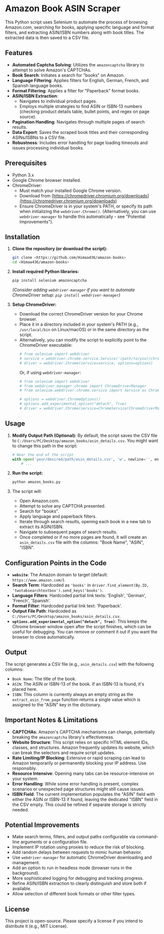 # Amazon Book ASIN Scraper

This Python script uses Selenium to automate the process of browsing Amazon.com, searching for books, applying specific language and format filters, and extracting ASIN/ISBN numbers along with book titles. The extracted data is then saved to a CSV file.

## Features

*   **Automated Captcha Solving**: Utilizes the `amazoncaptcha` library to attempt to solve Amazon's CAPTCHAs.
*   **Book Search**: Initiates a search for "books" on Amazon.
*   **Language Filtering**: Applies filters for English, German, French, and Spanish language books.
*   **Format Filtering**: Applies a filter for "Paperback" format books.
*   **ASIN/ISBN Extraction**:
    *   Navigates to individual product pages.
    *   Employs multiple strategies to find ASIN or ISBN-13 numbers (checking product details table, bullet points, and regex on page source).
*   **Pagination Handling**: Navigates through multiple pages of search results.
*   **Data Export**: Saves the scraped book titles and their corresponding ASINs/ISBNs to a CSV file.
*   **Robustness**: Includes error handling for page loading timeouts and issues processing individual books.

## Prerequisites

*   Python 3.x
*   Google Chrome browser installed.
*   ChromeDriver:
    *   Must match your installed Google Chrome version.
    *   Download from [https://chromedriver.chromium.org/downloads](https://chromedriver.chromium.org/downloads)
    *   Ensure ChromeDriver is in your system's PATH, or specify its path when initializing the `webdriver.Chrome()`. (Alternatively, you can use `webdriver-manager` to handle this automatically - see "Potential Improvements").

## Installation

1.  **Clone the repository (or download the script):**
    ```bash
    git clone <https://github.com/Himaa436/amazon-books>
    cd <Himaa436/amazon-books>
    ```

2.  **Install required Python libraries:**
    ```bash
    pip install selenium amazoncaptcha
    ```
    *(Consider adding `webdriver-manager` if you want to automate ChromeDriver setup: `pip install webdriver-manager`)*

3.  **Setup ChromeDriver:**
    *   Download the correct ChromeDriver version for your Chrome browser.
    *   Place it in a directory included in your system's PATH (e.g., `/usr/local/bin` on Linux/macOS) or in the same directory as the script.
    *   Alternatively, you can modify the script to explicitly point to the ChromeDriver executable:
        ```python
        # from selenium import webdriver
        # service = webdriver.chrome.service.Service('/path/to/your/chromedriver')
        # driver = webdriver.Chrome(service=service, options=options)
        ```
        Or, if using `webdriver-manager`:
        ```python
        # from selenium import webdriver
        # from webdriver_manager.chrome import ChromeDriverManager
        # from selenium.webdriver.chrome.service import Service as ChromeService

        # options = webdriver.ChromeOptions()
        # options.add_experimental_option("detach", True)
        # driver = webdriver.Chrome(service=ChromeService(ChromeDriverManager().install()), options=options)
        ```

## Usage

1.  **Modify Output Path (Optional):**
    By default, the script saves the CSV file to `C:/Users/PC/Desktop/amazon_books/asin_details.csv`. You might want to change this path in the script:
    ```python
    # Near the end of the script
    with open('your/desired/path/asin_details.csv', 'w', newline='', encoding='utf-8-sig') as output_file:
        # ...
    ```

2.  **Run the script:**
    ```bash
    python amazon_books.py
    ```

3.  The script will:
    *   Open Amazon.com.
    *   Attempt to solve any CAPTCHA presented.
    *   Search for "books".
    *   Apply language and paperback filters.
    *   Iterate through search results, opening each book in a new tab to extract its ASIN/ISBN.
    *   Navigate to subsequent pages of search results.
    *   Once completed or if no more pages are found, it will create an `asin_details.csv` file with the columns: "Book Name", "ASIN", "ISBN".

## Configuration Points in the Code

*   **`website`**: The Amazon domain to target (default: `https://www.amazon.com/`).
*   **Search Term**: Hardcoded as `'books'` in `driver.find_element(By.ID, 'twotabsearchtextbox').send_keys('books')`.
*   **Language Filters**: Hardcoded partial link texts: 'English', 'German', 'French', 'Spanish'.
*   **Format Filter**: Hardcoded partial link text: 'Paperback'.
*   **Output File Path**: Hardcoded as `C:/Users/PC/Desktop/amazon_books/asin_details.csv`.
*   **`options.add_experimental_option("detach", True)`**: This keeps the Chrome browser window open after the script finishes, which can be useful for debugging. You can remove or comment it out if you want the browser to close automatically.

## Output

The script generates a CSV file (e.g., `asin_details.csv`) with the following columns:
*   `Book Name`: The title of the book.
*   `ASIN`: The ASIN or ISBN-13 of the book. If an ISBN-13 is found, it's placed here.
*   `ISBN`: This column is currently always an empty string as the `extract_asin_from_page` function returns a single value which is assigned to the "ASIN" key in the dictionary.

## Important Notes & Limitations

*   **CAPTCHAs**: Amazon's CAPTCHA mechanisms can change, potentially breaking the `amazoncaptcha` library's effectiveness.
*   **Website Structure**: This script relies on specific HTML element IDs, classes, and structures. Amazon frequently updates its website, which can break the selectors and require script updates.
*   **Rate Limiting/IP Blocking**: Extensive or rapid scraping can lead to Amazon temporarily or permanently blocking your IP address. Use responsibly.
*   **Resource Intensive**: Opening many tabs can be resource-intensive on your system.
*   **Error Handling**: While some error handling is present, complex scenarios or unexpected page structures might still cause issues.
*   **ISBN Field**: The current implementation populates the "ASIN" field with either the ASIN or ISBN-13 if found, leaving the dedicated "ISBN" field in the CSV empty. This could be refined if separate storage is strictly needed.

## Potential Improvements

*   Make search terms, filters, and output paths configurable via command-line arguments or a configuration file.
*   Implement IP rotation using proxies to reduce the risk of blocking.
*   Add random delays between requests to mimic human behavior.
*   Use `webdriver-manager` for automatic ChromeDriver downloading and management.
*   Add an option to run in headless mode (browser runs in the background).
*   More sophisticated logging for debugging and tracking progress.
*   Refine ASIN/ISBN extraction to clearly distinguish and store both if available.
*   Allow selection of different book formats or other filter types.

## License

This project is open-source. Please specify a license if you intend to distribute it (e.g., MIT License).
